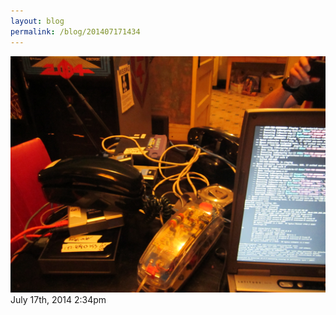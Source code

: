 ```yaml
---
layout: blog
permalink: /blog/201407171434
---
```


<img src="/blog/images/92082132709.jpg"/>

<div id="footer">
<span id="timestamp"> July 17th, 2014 2:34pm </span>
</div>
